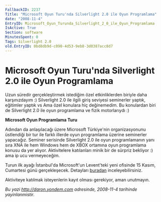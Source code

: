 ```yaml
---
FallbackID: 2237
Title: "Microsoft Oyun Turu'nda Silverlight 2.0 ile Oyun Programlama"
date: "2008-11-4"
EntryID: Microsoft_Oyun_Turunda_Silverlight_2_0_ile_Oyun_Programlama
IsActive: True
Section: software
MinutesSpent: 0
Tags: Silverlight 2.0
old.EntryID: 0bd8db9d-c090-4d53-9eb8-3d0387acc8d7
---
```

# Microsoft Oyun Turu'nda Silverlight 2.0 ile Oyun Programlama
Uzun süredir gerçekleştirmek istediğim özel etkinliklerden biriyle daha
karşınızdayım :) Silverlight 2.0 ile ilgili giriş seviyesi seminerler
yaptık, eğitimler yaptık vs Ama özel konulara hiç değinemedim. Bu
konulardan biri de Silverlight 2.0 ile oyun programlama ve fizik
motorlarıydı :)

**Microsoft Oyun Programlama Turu**

Adından da anlaşılacağı üzere Microsoft Türkiye'nin organizasyonunu
üstlendiği bir tur ile farklı illerde oyun programlama üzerine
seminerler yapacağız. Seminer serisinde Silverlight 2.0 ile oyun
programlamanın yanı sıra XNA ile hem Windows hem de XBOX ortamına oyun
programlama konusu da yer alıyor. Aktivitelere katılanları minik bir de
sürpriz bekliyor :) ama ip ucu vermeyeceğim.

Turun ilk ayağı İstanbul'da Microsoft'un Levent'teki yeni ofisinde 15
Kasım, Cumartesi günü gerçekleşecek. Detayları
[buradan](http://www.msakademik.net/haberdetay.aspx?id=224)
inceleyebilirsiniz.

Aktiviteye katılmak isteyenlerin kayıt olması gerekiyor, aman unutmayın.



*Bu yazi http://daron.yondem.com adresinde, 2008-11-4 tarihinde yayinlanmistir.*
